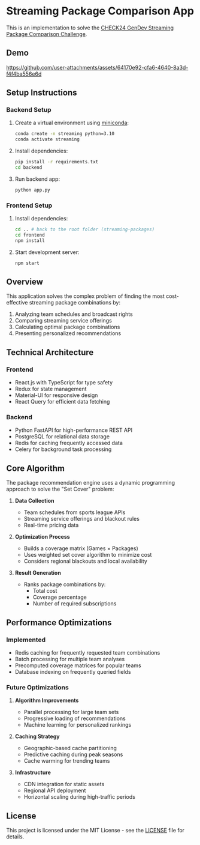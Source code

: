# Streaming Package Comparison App

This is an implementation to solve the [CHECK24 GenDev Streaming Package Comparison Challenge](https://github.com/check24-scholarships/check24-best-combination-challenge).

## Demo

https://github.com/user-attachments/assets/64170e92-cfa6-4640-8a3d-f4f4ba556e6d

## Setup Instructions

### Backend Setup
1. Create a virtual environment using [miniconda](https://docs.anaconda.com/free/miniconda/miniconda-install/):   
   ```bash
   conda create -n streaming python=3.10
   conda activate streaming
   ```

2. Install dependencies:   
   ```bash
   pip install -r requirements.txt   
   cd backend
   ```

3. Run backend app:   
   ```bash
   python app.py  
   ```

### Frontend Setup
1. Install dependencies:   
   ```bash
   cd .. # back to the root folder (streaming-packages)
   cd frontend
   npm install   
   ```

2. Start development server:   
   ```bash
   npm start 
   ```

## Overview

This application solves the complex problem of finding the most cost-effective streaming package combinations by:
1. Analyzing team schedules and broadcast rights
2. Comparing streaming service offerings
3. Calculating optimal package combinations
4. Presenting personalized recommendations

## Technical Architecture

### Frontend
- React.js with TypeScript for type safety
- Redux for state management
- Material-UI for responsive design
- React Query for efficient data fetching

### Backend
- Python FastAPI for high-performance REST API
- PostgreSQL for relational data storage
- Redis for caching frequently accessed data
- Celery for background task processing

## Core Algorithm

The package recommendation engine uses a dynamic programming approach to solve the "Set Cover" problem:

1. **Data Collection**
   - Team schedules from sports league APIs
   - Streaming service offerings and blackout rules
   - Real-time pricing data

2. **Optimization Process**
   - Builds a coverage matrix (Games × Packages)
   - Uses weighted set cover algorithm to minimize cost
   - Considers regional blackouts and local availability

3. **Result Generation**
   - Ranks package combinations by:
     - Total cost
     - Coverage percentage
     - Number of required subscriptions

## Performance Optimizations

### Implemented
- Redis caching for frequently requested team combinations
- Batch processing for multiple team analyses
- Precomputed coverage matrices for popular teams
- Database indexing on frequently queried fields

### Future Optimizations
1. **Algorithm Improvements**
   - Parallel processing for large team sets
   - Progressive loading of recommendations
   - Machine learning for personalized rankings

2. **Caching Strategy**
   - Geographic-based cache partitioning
   - Predictive caching during peak seasons
   - Cache warming for trending teams

3. **Infrastructure**
   - CDN integration for static assets
   - Regional API deployment
   - Horizontal scaling during high-traffic periods

## License
This project is licensed under the MIT License - see the [LICENSE](LICENSE) file for details.